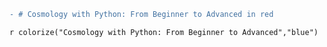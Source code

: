 ```diff
- # Cosmology with Python: From Beginner to Advanced in red
```

`r colorize("Cosmology with Python: From Beginner to Advanced","blue")`
